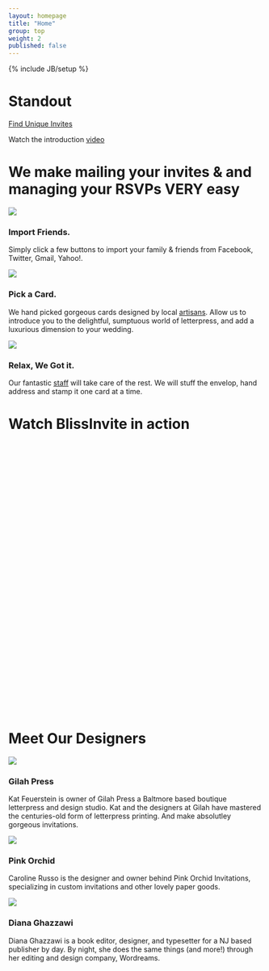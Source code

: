 ```yaml
---
layout: homepage
title: "Home"
group: top
weight: 2
published: false
---
```


{% include JB/setup %}

<div id="intro" class="section">
  <div class="container">
    <div class="row-fluid">
      <div class="span12 align-center">
        <h1> Standout</h1>
        <a class="btn btn-large btn-success" href="http://secure.blissinvite.com/account/register">Find Unique Invites</a>
        <p id="watch">Watch the introduction <a href="#video">video</a></p>
      </div>
    </div>
  </div> 
  <!-- /container -->
</div>
<!-- /intro -->

<div id="how-this-works" class="section">
  <div class="container">
    <h1>We make mailing your invites &amp; and managing your RSVPs VERY easy </h1>
    <div class="row-fluid">
      <div class="span4">
        <img src="https://d1ysc6vyfexqcb.cloudfront.net/front/img/how-it-works-list.png" class="img-circle">
        <h3>Import Friends.</h3>
        <p class="grey">Simply click a few buttons to import your family &amp; friends from Facebook, Twitter, Gmail, Yahoo!.</p>
      </div> 
      <!-- /span4 -->
      <div class="span4">
        <img src="https://d1ysc6vyfexqcb.cloudfront.net/front/img/how-it-works-card.png" class="img-circle">
        <h3>Pick a Card.</h3>
        <p class="grey">We hand picked gorgeous cards designed by local <a href="#artisans">artisans</a>. Allow us to introduce you to the delightful, sumptuous world of letterpress, and add a luxurious dimension to your wedding. </p>
     </div> 
     <!-- /span4 -->
     <div class="span4">
        <img src="https://d1ysc6vyfexqcb.cloudfront.net/front/img/how-it-works-relax.png" class="img-circle">
        <h3>Relax, We Got it.</h3>
        <p class="grey">Our fantastic <a href="#">staff</a> will take care of the rest. We will stuff the envelop, hand address and stamp it one card at a time.</p>
      </div> 
      <!-- /span4 -->
    </div> 
    <!-- /row-fluid -->
  </div> 
  <!-- /container -->
</div> 
<!-- /how-this-works -->

<div id="video" class="section">
	<div class="container">
    <h1>Watch BlissInvite in action</h1>
    <div class="row-fluid">
      <div class="span12 align-center">
        <object width="940" height="531"><param name="allowfullscreen" value="true" /><param name="allowscriptaccess" value="always" /><param name="movie" value="http://vimeo.com/moogaloop.swf?clip_id=62123111&amp;force_embed=1&amp;server=vimeo.com&amp;show_title=0&amp;show_byline=0&amp;show_portrait=0&amp;color=5bb75b&amp;fullscreen=1&amp;autoplay=0&amp;loop=0" /><embed src="http://vimeo.com/moogaloop.swf?clip_id=62123111&amp;force_embed=1&amp;server=vimeo.com&amp;show_title=0&amp;show_byline=0&amp;show_portrait=0&amp;color=5bb75b&amp;fullscreen=1&amp;autoplay=0&amp;loop=0" type="application/x-shockwave-flash" allowfullscreen="true" allowscriptaccess="always" width="940" height="531"></embed></object>
      </div>
    </div>
  </div>
</div>
<!--/video-->

<div id="artisans" class="section">
  <div class="container">
    <h1>Meet Our Designers</h1>
    <div class="row-fluid">
      <div class="span4">
        <img src="http://cdn.shopify.com/s/files/1/0199/0476/collections/kat_medium.png?1400" class="img-circle">
        <h3>Gilah Press</h3>
        <p class="grey">Kat Feuerstein is owner of Gilah Press a Baltmore based boutique letterpress and design studio. Kat and the designers at Gilah have mastered the centuries-old form of letterpress printing. And make absolutley gorgeous invitations.</p>
     </div> 
     <!-- /span4 -->
      <div class="span4">
        <img src="http://cdn.shopify.com/s/files/1/0199/0476/collections/Untitled-1_medium.png?1400" class="img-circle">
        <h3>Pink Orchid</h3>
        <p class="grey">Caroline Russo is the designer and owner behind Pink Orchid Invitations, specializing in custom invitations and other lovely paper goods.</p>
      </div> 
      <!-- /span4 -->
     <div class="span4">
        <img src="http://cdn.shopify.com/s/files/1/0199/0476/collections/Untitled-3_medium.png?1400" class="img-circle">
        <h3>Diana Ghazzawi</h3>
        <p class="grey">Diana Ghazzawi is a book editor, designer, and typesetter for a NJ based publisher by day. By night, she does the same things (and more!) through her editing and design company, Wordreams.</p>
      </div> 
      <!-- /span4 -->
    </div> 
    <!-- /row-fluid -->
  </div> 
  <!-- /container -->
</div> 
<!-- /artisans -->